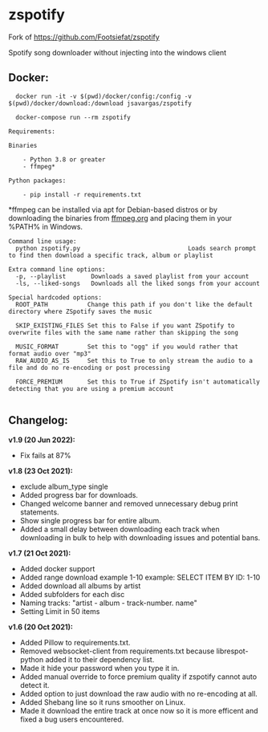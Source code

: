 # zspotify
Fork of https://github.com/Footsiefat/zspotify

Spotify song downloader without injecting into the windows client


## **Docker:**

```
  docker run -it -v $(pwd)/docker/config:/config -v $(pwd)/docker/download:/download jsavargas/zspotify
  
  docker-compose run --rm zspotify
```



```
Requirements:

Binaries

    - Python 3.8 or greater
    - ffmpeg*

Python packages:

    - pip install -r requirements.txt

```
\*ffmpeg can be installed via apt for Debian-based distros or by downloading the binaries from [ffmpeg.org](https://ffmpeg.org) and placing them in your %PATH% in Windows.


```
Command line usage:
  python zspotify.py                              Loads search prompt to find then download a specific track, album or playlist

Extra command line options:
  -p, --playlist       Downloads a saved playlist from your account
  -ls, --liked-songs   Downloads all the liked songs from your account

Special hardcoded options:
  ROOT_PATH           Change this path if you don't like the default directory where ZSpotify saves the music

  SKIP_EXISTING_FILES Set this to False if you want ZSpotify to overwrite files with the same name rather than skipping the song

  MUSIC_FORMAT        Set this to "ogg" if you would rather that format audio over "mp3"
  RAW_AUDIO_AS_IS     Set this to True to only stream the audio to a file and do no re-encoding or post processing
  
  FORCE_PREMIUM       Set this to True if ZSpotify isn't automatically detecting that you are using a premium account
  
```




## **Changelog:**

**v1.9 (20 Jun 2022):**
- Fix fails at 87%

**v1.8 (23 Oct 2021):**
- exclude album_type single
- Added progress bar for downloads.
- Changed welcome banner and removed unnecessary debug print statements.
- Show single progress bar for entire album.
- Added a small delay between downloading each track when downloading in bulk to help with downloading issues and potential bans.


**v1.7 (21 Oct 2021):**
- Added docker support
- Added range download example 1-10 example: SELECT ITEM BY ID: 1-10
- Added download all albums by artist
- Added subfolders for each disc
- Naming tracks: "artist - album - track-number. name"
- Setting Limit in 50 items

**v1.6 (20 Oct 2021):**
- Added Pillow to requirements.txt.
- Removed websocket-client from requirements.txt because librespot-python added it to their dependency list.
- Made it hide your password when you type it in.
- Added manual override to force premium quality if zspotify cannot auto detect it.
- Added option to just download the raw audio with no re-encoding at all.
- Added Shebang line so it runs smoother on Linux.
- Made it download the entire track at once now so it is more efficent and fixed a bug users encountered.


